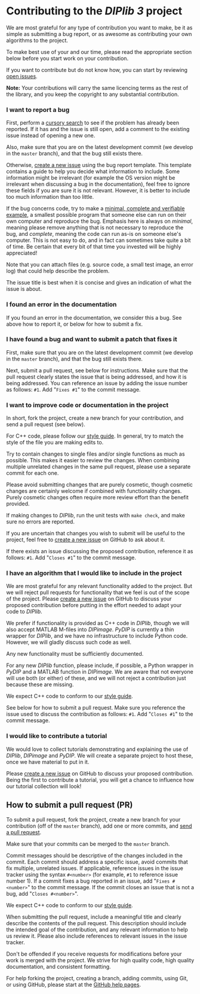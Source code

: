 # Contributing to the *DIPlib 3* project

We are most grateful for any type of contribution you want to make, be it as simple
as submitting a bug report, or as awesome as contributing your own algorithms to the
project.

To make best use of your and our time, please read the appropriate section below
before you start work on your contribution.

If you want to contribute but do not know how, you can start by reviewing
[open issues](https://github.com/DIPlib/diplib/issues).

**Note:** Your contributions will carry the same licencing terms as the rest of the
library, and you keep the copyright to any substantial contribution.


### I want to report a bug

First, perform a [cursory search](https://github.com/DIPlib/diplib/issues?q=is%3Aissue) to see
if the problem has already been reported. If it has and the issue is still open, add a comment
to the existing issue instead of opening a new one.

Also, make sure that you are on the latest development commit (we develop in the `master` branch),
and that the bug still exists there.

Otherwise, [create a new issue](https://github.com/DIPlib/diplib/issues/new?template=bug_report.md)
using the bug report template. This template contains a guide to help you decide what information
to include. Some information might be irrelevant (for example the OS version might be irrelevant when
discussing a bug in the documentation), feel free to ignore these fields if you are sure it is not
relevant. However, it is better to include too much information than too little.

If the bug concerns code, try to make a [minimal, complete and verifiable example](https://stackoverflow.com/help/mcve),
a smallest possible program that someone else can run on their own computer and reproduce the bug.
Emphasis here is always on *minimal*, meaning please remove anything that is not necessary to reproduce
the bug, and *complete*, meaning the code can run as-is on someone else's computer. This is not
easy to do, and in fact can sometimes take quite a bit of time. Be certain that every bit of that
time you invested will be highly appreciated!

Note that you can attach files (e.g. source code, a small test image, an error log) that could help
describe the problem.

The issue title is best when it is concise and gives an indication of what the issue is about.

### I found an error in the documentation

If you found an error in the documentation, we consider this a bug. See above how to report it, or
below for how to submit a fix.

### I have found a bug and want to submit a patch that fixes it

First, make sure that you are on the latest development commit (we develop in the `master` branch), and
that the bug still exists there.

Next, submit a pull request, see below for instructions. Make sure that the pull request clearly
states the issue that is being addressed, and how it is being addressed. You can reference an issue
by adding the issue number as follows: `#1`. Add "`Fixes #1`" to the commit message.

### I want to improve code or documentation in the project

In short, fork the project, create a new branch for your contribution, and send a pull request
(see below).

For C++ code, please follow our [style guide](https://diplib.github.io/diplib-docs/styleguide.html).
In general, try to match the style of the file you are making edits to.

Try to contain changes to single files and/or single functions as much as possible. This makes it
easier to review the changes. When combining multiple unrelated changes in the same pull request,
please use a separate commit for each one.

Please avoid submitting changes that are purely cosmetic, though cosmetic changes are certainly
welcome if combined with functionality changes. Purely cosmetic changes often require more review
effort than the benefit provided.

If making changes to *DIPlib*, run the unit tests with `make check`, and make sure no errors are
reported.

If you are uncertain that changes you wish to submit will be useful to the project, feel free to
[create a new issue](https://github.com/DIPlib/diplib/issues/new) on GitHub to ask about it.

If there exists an issue discussing the proposed contribution, reference it as follows: `#1`.
Add "`Closes #1`" to the commit message.

### I have an algorithm that I would like to include in the project

We are most grateful for any relevant functionality added to the project. But we will reject
pull requests for functionality that we feel is out of the scope of the project. Please
[create a new issue](https://github.com/DIPlib/diplib/issues/new) on GitHub to discuss your
proposed contribution before putting in the effort needed to adapt your code to *DIPlib*.

We prefer if functionality is provided as C++ code in *DIPlib*, though we will also accept
MATLAB M-files into *DIPimage*. *PyDIP* is currently a thin wrapper for *DIPlib*, and we have
no infrastructure to include Python code. However, we will gladly discuss such code as well.

Any new functionality must be sufficiently documented.

For any new *DIPlib* function, please include, if possible, a Python wrapper in *PyDIP* and
a MATLAB function in *DIPimage*. We are aware that not everyone will use both (or either) of
these, and we will not reject a contribution just because these are missing.

We expect C++ code to conform to our [style guide](https://diplib.github.io/diplib-docs/styleguide.html).

See below for how to submit a pull request. Make sure you reference the issue used to discuss
the contribution as follows: `#1`. Add "`Closes #1`" to the commit message.

### I would like to contribute a tutorial

We would love to collect tutorials demonstrating and explaining the use of *DIPlib*, *DIPimage*
and *PyDIP*. We will create a separate project to host these, once we have material to put
in it.

Please [create a new issue](https://github.com/DIPlib/diplib/issues/new) on GitHub to discuss
your proposed contribution. Being the first to contribute a tutorial, you will get a chance
to influence how our tutorial collection will look!


## How to submit a pull request (PR)

To submit a pull request, fork the project, create a new branch for your contribution (off of
the `master` branch), add one or more commits, and [send a pull request](https://github.com/DIPlib/diplib/pulls).

Make sure that your commits can be merged to the `master` branch.

Commit messages should be descriptive of the changes included in the commit. Each commit should
address a specific issue, avoid commits that fix multiple, unrelated issues. If applicable, reference
issues in the issue tracker using the syntax `#<number>` (for example, `#1` to reference issue number 1).
If a commit fixes a bug reported in an issue, add "`Fixes #<number>`" to the commit message. If the commit
closes an issue that is not a bug, add "`Closes #<number>`".

We expect C++ code to conform to our [style guide](https://diplib.github.io/diplib-docs/styleguide.html).

When submitting the pull request, include a meaningful title and clearly describe the contents
of the pull request. This description should include the intended goal of the contribution, and
any relevant information to help us review it. Please also include references to relevant issues
in the issue tracker.

Don't be offended if you receive requests for modifications before your work is merged with
the project. We strive for high quality code, high quality documentation, and consistent formatting.

For help forking the project, creating a branch, adding commits, using Git, or using GitHub, please
start at the [GitHub help pages](https://help.github.com).
